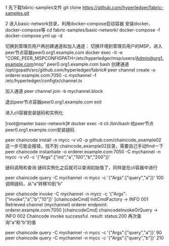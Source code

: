 1 先下载fabric-samples文件
git clone https://github.com/hyperledger/fabric-samples.git

2 进入basic-network目录，利用docker-compose启动容器
安装docker、docker-compose等
cd fabric-samples/basic-network/
docker-compose -f docker-compose.yml up -d

切换到管理员用户再创建通道和加入通道：
切换环境到管理员用户的MSP，进入peer节点容器peer0.org1.example.com
docker exec -it -e "CORE_PEER_MSPCONFIGPATH=/etc/hyperledger/msp/users/Admin@org1.example.com/msp" peer0.org1.example.com bash
创建通道
/opt/gopath/src/github.com/hyperledger/fabric# peer channel create -o orderer.example.com:7050 -c mychannel -f /etc/hyperledger/configtx/channel.tx

加入通道
peer channel join -b mychannel.block

退出peer节点容器peer0.org1.example.com
exit

进入cli容器安装链码和实例化

[root@master basic-network]# docker exec -it cli /bin/bash
给peer节点peer0.org1.example.com安装链码

peer chaincode install -n mycc -v v0 -p github.com/chaincode_example02
这一步可能会报错，找不到 chaincode_example02目录，需要自己手动find一下
peer chaincode instantiate -o orderer.example.com:7050 -C mychannel -n mycc -v v0 -c '{"Args":["init","a","100","b","200"]}'

链码调用和查询
链码实例化之后就可以查询初始值了，同样是在cli容器中进行

peer chaincode query -C mychannel -n mycc -c '{"Args":["query","a"]}'
100
调用链码，从“a”转移10到“b”

peer chaincode invoke -C mychannel -n mycc -c '{"Args":["invoke","a","b","10"]}'
[chaincodeCmd] InitCmdFactory -> INFO 001 Retrieved channel (mychannel) orderer endpoint: orderer.example.com:7050
[chaincodeCmd] chaincodeInvokeOrQuery -> INFO 002 Chaincode invoke successful. result: status:200 
再次查询“a”和“b”的值

peer chaincode query -C mychannel -n mycc -c '{"Args":["query","a"]}'
90
peer chaincode query -C mychannel -n mycc -c '{"Args":["query","b"]}'
210


